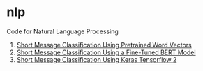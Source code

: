 # nlp
Code for Natural Language Processing

1. [Short Message Classification Using Pretrained Word Vectors](https://github.com/ispapadakis/Python_Code/blob/master/WordVectorsTextMine.ipynb)
2. [Short Message Classification Using a Fine-Tuned BERT Model](https://github.com/ispapadakis/nlp/blob/master/NLP_Sentiment_Analysis_Using_Modified_Bert.ipynb)
3. [Short Message Classification Using Keras Tensorflow 2](https://www.kaggle.com/yanpapadakis/nlp-sentimentanalysis-using-keras)
